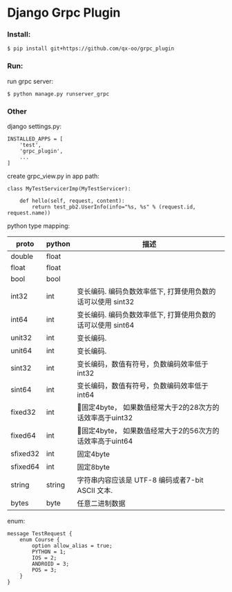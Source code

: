 # Django Grpc Plugin

### Install:

    $ pip install git+https://github.com/qx-oo/grpc_plugin

### Run:

run grpc server:

    $ python manage.py runserver_grpc

### Other

django settings.py:

    INSTALLED_APPS = [
        'test',
        'grpc_plugin',
        ...
    ]

create grpc_view.py in app path:

    class MyTestServicerImp(MyTestServicer):

        def hello(self, request, content):
            return test_pb2.UserInfo(info="%s, %s" % (request.id, request.name))

python type mapping:

proto	| python |	描述
---|---|---
double | float |
float | float |
bool | bool |
int32 | int | 变长编码. 编码负数效率低下, 打算使用负数的话可以使用 sint32
int64 | int | 变长编码. 编码负数效率低下, 打算使用负数的话可以使用 sint64
unit32 | int | 变长编码.
unit64 | int | 变长编码.
sint32 | int | 变长编码，数值有符号，负数编码效率低于int32
sint64 | int | 变长编码，数值有符号，负数编码效率低于int64
fixed32 | int | 固定4byte， 如果数值经常大于2的28次方的话效率高于uint32
fixed64 | int | 固定4byte， 如果数值经常大于2的56次方的话效率高于uint64
sfixed32 | int | 固定4byte
sfixed64 | int | 固定8byte
string | string | 字符串内容应该是 UTF-8 编码或者7-bit ASCII 文本.
bytes | byte | 任意二进制数据

enum:

    message TestRequest {
        enum Course {
            option allow_alias = true;
            PYTHON = 1;
            IOS = 2;
            ANDROID = 3;
            POS = 3;
        }
    }

